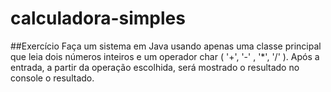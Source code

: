 # calculadora-simples

##Exercício 
Faça um sistema em Java usando apenas uma classe principal que leia dois números inteiros e um operador char ( '+', '-' , '*', '/' ). Após a entrada, a partir da operação escolhida, será mostrado o resultado no console o resultado.
